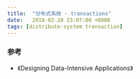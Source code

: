 ```yaml
---
title:  "分布式系统 - transactions"
date:   2018-02-28 23:07:00 +0800
tags: [distribute-system transaction]
---
```


### 参考

- 《Designing Data-Intensive Applications》
